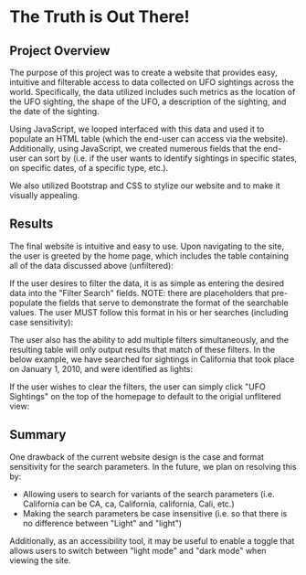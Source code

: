 # The Truth is Out There!

## Project Overview

The purpose of this project was to create a website that provides easy, intuitive and filterable access to data collected on UFO sightings across the world. Specifically, the data utilized includes such metrics as the location of the UFO sighting, the shape of the UFO, a description of the sighting, and the date of the sighting. 

Using JavaScript, we looped interfaced with this data and used it to populate an HTML table (which the end-user can access via the website). Additionally, using JavaScript, we created numerous fields that the end-user can sort by (i.e. if the user wants to identify sightings in specific states, on specific dates, of a specific type, etc.).

We also utilized Bootstrap and CSS to stylize our website and to make it visually appealing. 

## Results

The final website is intuitive and easy to use. Upon navigating to the site, the user is greeted by the home page, which includes the table containing all of the data discussed above (unfiltered):


If the user desires to filter the data, it is as simple as entering the desired data into the "Filter Search" fields. NOTE: there are placeholders that pre-populate the fields that serve to demonstrate the format of the searchable values. The user MUST follow this format in his or her searches (including case sensitivity): 


The user also has the ability to add multiple filters simultaneously, and the resulting table will only output results that match of these filters. In the below example, we have searched for sightings in California that took place on January 1, 2010, and were identified as lights:


If the user wishes to clear the filters, the user can simply click "UFO Sightings" on the top of the homepage to default to the origial unflitered view:


## Summary

One drawback of the current website design is the case and format sensitivity for the search parameters. In the future, we plan on resolving this by: 

- Allowing users to search for variants of the search parameters (i.e. California can be CA, ca, California, california, Cali, etc.)
- Making the search parameters be case insensitive (i.e. so that there is no difference between "Light" and "light")

Additionally, as an accessibility tool, it may be useful to enable a toggle that allows users to switch between "light mode" and "dark mode" when viewing the site. 






